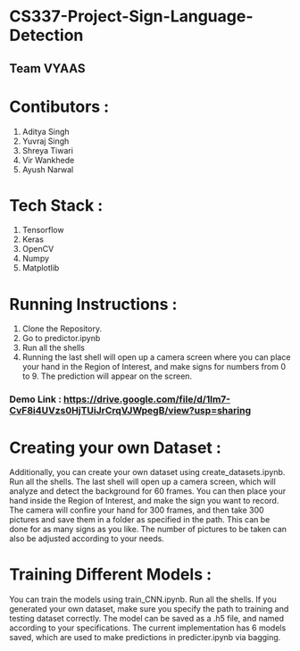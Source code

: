 # CS337-Project-Sign-Language-Detection
## Team VYAAS

# Contibutors : 
1. Aditya Singh
2. Yuvraj Singh
3. Shreya Tiwari 
4. Vir Wankhede
5. Ayush Narwal

# Tech Stack :
1. Tensorflow
2. Keras
3. OpenCV
4. Numpy
5. Matplotlib

# Running Instructions :

1. Clone the Repository.
2. Go to predictor.ipynb
3. Run all the shells
4. Running the last shell will open up a camera screen where you can place your hand in the Region of Interest, and make signs for numbers from 0 to 9. The prediction will appear on the screen.

 ### Demo Link : https://drive.google.com/file/d/1lm7-CvF8i4UVzs0HjTUiJrCrqVJWpegB/view?usp=sharing

# Creating your own Dataset :

Additionally, you can create your own dataset using create_datasets.ipynb. Run all the shells. The last shell will open up a camera screen, which will analyze and detect the background for 60 frames. You can then place your hand inside the Region of Interest, and make the sign you want to record. The camera will confire your hand for 300 frames, and then take 300 pictures and save them in a folder as specified in the path. This can be done for as many signs as you like. The number of pictures to be taken can also be adjusted according to your needs.

# Training Different Models :

You can train the models using train_CNN.ipynb. Run all the shells. If you generated your own dataset, make sure you specify the path to training and testing dataset correctly. The model can be saved as a .h5 file, and named according to your specifications. The current implementation has 6 models saved, which are used to make predictions in predicter.ipynb via bagging. 
